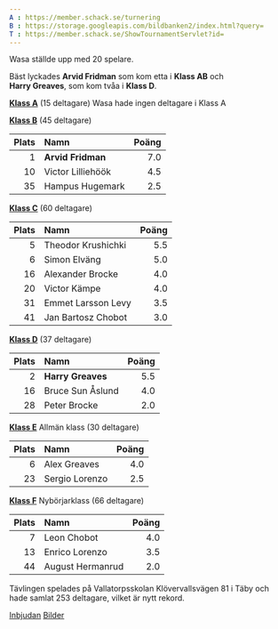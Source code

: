 ```yaml
---
A : https://member.schack.se/turnering
B : https://storage.googleapis.com/bildbanken2/index.html?query=
T : https://member.schack.se/ShowTournamentServlet?id=
---
```


Wasa ställde upp med 20 spelare.

Bäst lyckades **Arvid Fridman**
som kom etta i **Klass AB** och  
**Harry Greaves**, som kom tvåa i **Klass D**.
    
[**Klass A**]({T}10774) (15 deltagare) Wasa hade ingen deltagare i Klass A
 
**[Klass B]({T}10775)** (45 deltagare)

Plats|Namn|Poäng
-:|:-|-:
1|**Arvid Fridman**	|7.0
10|Victor Lilliehöök|4.5
35|Hampus Hugemark	|2.5
 
**[Klass C]({T}10776)** (60 deltagare) 

Plats|Namn|Poäng
-:|:--------------------|--:
5|Theodor Krushichki	    |5.5
6|Simon Elväng	    |5.0
16|Alexander Brocke	    |4.0
20|Victor Kämpe	    |4.0
31|Emmet Larsson Levy	    |3.5
41|Jan Bartosz Chobot	    |3.0
 
**[Klass D]({T}10777)** (37 deltagare) 

Plats|Namn|Poäng
-:|:--------------------|--:
2|**Harry Greaves**	    |5.5
16|Bruce Sun Åslund	    |4.0
28|Peter Brocke	    |2.0
 
**[Klass E]({T}10778)** Allmän klass (30 deltagare) 

Plats|Namn|Poäng
-:|:--------------------|--:
6|Alex Greaves	    |4.0
23|Sergio Lorenzo	    |2.5
 
**[Klass F]({T}10779)** Nybörjarklass (66 deltagare) 

Plats|Namn|Poäng
-:|:--------------------|--:
7|Leon Chobot	    |4.0
13|Enrico Lorenzo	    |3.5
44|August Hermanrud	    |2.0

Tävlingen spelades på Vallatorpsskolan
Klövervallsvägen 81 i Täby och hade
samlat 253 deltagare, vilket är nytt rekord.

[Inbjudan](https://wasask.se/Inbjudan_Trojanska_h%C3%B6st_JGP_2022.pdf)
[Bilder](https://bildbanken.schack.se/?folder=1kWSwilb3wVYP3k79QjYdgUH08MSKVdiK&query)
